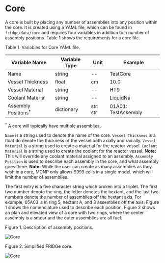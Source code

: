 # Core

A core is built by placing any number of assemblies into any position within the core.
It is created using a YAML file, which can be found in `fridge/data/core` and requires four variables in addition to n number of assembly positions.
Table 1 shows the requirements for a core file.

Table 1. Variables for Core YAML file.

|Variable Name   | Variable Type | Unit | Example|
|----------------|---------------|------|--------|
|Name  | string | -- | TestCore|
|Vessel Thickness | float | cm | 10.0|
|Vessel Material | string | -- | HT9|
|Coolant Material | string | -- | LiquidNa|
|Assembly Positions<sup>&dagger;</sup> | dictionary | str: str | 01A01: TestAssembly|

<sup>&dagger;</sup> A core will typically have multiple assemblies.

`Name` is a string used to denote the name of the core.
`Vessel Thickness` is a float do denote the thickness of the vessel both axially and radially.
`Vessel Material` is a string used to create a material for the reactor vessel.
`Coolant Material` is a string used to create the coolant for the reactor vessel.
**Note:** This will override any coolant material assigned to an assembly.
`Assembly Position` is used to describe each assembly in the core, and what assembly goes there.
**Note:** While the user can create as many assemblies as they wish in a core, MCNP only allows 9999 cells in a single model, which will limit the number of assemblies.

The first entry is a five character string which broken into a triplet.
The first two number denote the ring, the letter denotes the hextant, and the last two numbers denote the number of assemblies off the hextant axis.
For example, 05A03 is in ring 5, hextant A, and 3 assemblies off the axis.
Figure 1 shows the nomenclature used to describe each position.
Figure 2 shows an plan and elevated view of a core with two rings, where the center assembly is a smear and the outer assemblies are all fuel.

Figure 1. Description of assembly positions.

![Core](Figures/FullCore.PNG)

Figure 2. Simplified FRIDGe core.

![Core](Figures/SimpleCore.png)
